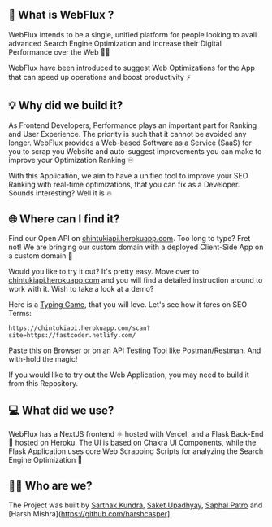 ## 🙋 What is WebFlux ?

WebFlux intends to be a single, unified platform for people looking to avail advanced Search Engine Optimization and increase their Digital Performance over the Web  👨‍💻

WebFlux have been introduced to suggest Web Optimizations for the App that can speed up operations and boost productivity  ⚡

## 💡  Why did we build it?

As Frontend Developers, Performance plays an important part for Ranking and User Experience. The priority is such that it cannot be avoided any longer. WebFlux provides a Web-based Software as a Service (SaaS) for you to scrap you Website and auto-suggest improvements you can make to improve your Optimization Ranking  ♾️

With this Application, we aim to have a  unified  tool to improve your SEO Ranking with real-time optimizations, that you can fix as a Developer. Sounds interesting? Well it is  🔥

## 🌐  Where can I find it?

Find our Open API on [chintukiapi.herokuapp.com](https://chintukiapi.herokuapp.com/). Too long to type? Fret not! We are bringing our custom domain with a deployed Client-Side App on a custom domain 🌠

Would you like to try it out? It's pretty easy. Move over to [chintukiapi.herokuapp.com](https://chintukiapi.herokuapp.com/) and you will find a detailed instruction around to work with it. Wish to take a look at a demo? 

Here is a [Typing Game](http://fastcoder.netlify.com/), that you will love. Let's see how it fares on SEO Terms: 

```
https://chintukiapi.herokuapp.com/scan?site=https://fastcoder.netlify.com/
```
Paste this on Browser or on an API Testing Tool like Postman/Restman. And with-hold the magic! 

If you would like to try out the Web Application, you may need to build it from this Repository. 

## 💻  What did we use?

WebFlux has a NextJS frontend  ⚛️  hosted with Vercel, and a Flask Back-End🐍  hosted on Heroku. The UI is based on Chakra UI Components, while the Flask Application uses core Web Scrapping Scripts for analyzing the Search Engine Optimization  💽

## 👨‍🏭  Who are we?

The Project was built by [Sarthak Kundra](https://github.com/sarthakkundra), [Saket Upadhyay](https://github.com/Saket-Upadhyay), [Saphal Patro](https://github.com/saphal1998) and [Harsh Mishra](https://github.com/harshcasper].
